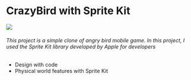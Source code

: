 # CrazyBird with Sprite Kit
![](https://www.stickpng.com/assets/thumbs/584c69846e7d5809d2fa6366.png)

###### This project is a simple clone of angry bird mobile game. In this project, I used the Sprite Kit library developed by Apple for developers

- Design with code
- Physical world features with Sprite Kit

